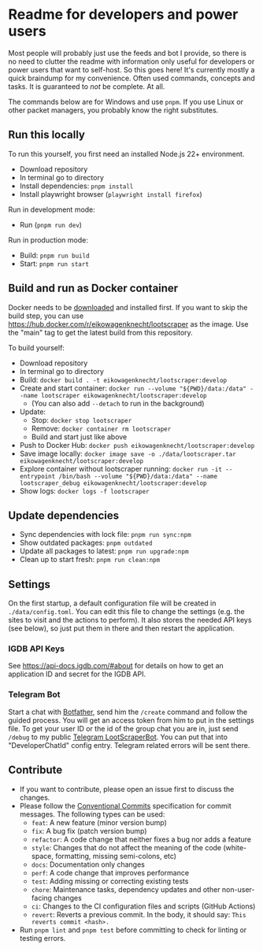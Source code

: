 # Readme for developers and power users

Most people will probably just use the feeds and bot I provide, so there is no need to clutter the readme with information only useful for developers or power users that want to self-host.
So this goes here!
It's currently mostly a quick braindump for my convenience.
Often used commands, concepts and tasks.
It is guaranteed to *not* be complete.
At all.

The commands below are for Windows and use `pnpm`.
If you use Linux or other packet managers, you probably know the right substitutes.

## Run this locally

To run this yourself, you first need an installed Node.js 22+ environment.

- Download repository
- In terminal go to directory
- Install dependencies: `pnpm install`
- Install playwright browser (`playwright install firefox`)

Run in development mode:

- Run (`pnpm run dev`)

Run in production mode:

- Build: `pnpm run build`
- Start: `pnpm run start`

## Build and run as Docker container

Docker needs to be [downloaded](https://www.docker.com/) and installed first.
If you want to skip the build step, you can use <https://hub.docker.com/r/eikowagenknecht/lootscraper> as the image.
Use the "main" tag to get the latest build from this repository.

To build yourself:

- Download repository
- In terminal go to directory
- Build: `docker build . -t eikowagenknecht/lootscraper:develop`
- Create and start container: `docker run --volume "${PWD}/data:/data" --name lootscraper eikowagenknecht/lootscraper:develop`
  - (You can also add `--detach` to run in the background)
- Update:
  - Stop: `docker stop lootscraper`
  - Remove: `docker container rm lootscraper`
  - Build and start just like above
- Push to Docker Hub: `docker push eikowagenknecht/lootscraper:develop`
- Save image locally: `docker image save -o ./data/lootscraper.tar eikowagenknecht/lootscraper:develop`
- Explore container without lootscraper running: `docker run -it --entrypoint /bin/bash --volume "${PWD}/data:/data" --name lootscraper_debug eikowagenknecht/lootscraper:develop`
- Show logs: `docker logs -f lootscraper`

## Update dependencies

- Sync dependencies with lock file: `pnpm run sync:npm`
- Show outdated packages: `pnpm outdated`
- Update all packages to latest: `pnpm run upgrade:npm`
- Clean up to start fresh: `pnpm run clean:npm`

## Settings

On the first startup, a default configuration file will be created in `./data/config.toml`.
You can edit this file to change the settings (e.g. the sites to visit and the actions to perform).
It also stores the needed API keys (see below), so just put them in there and then restart the application.

### IGDB API Keys

See <https://api-docs.igdb.com/#about> for details on how to get an application ID and secret for the IGDB API.

### Telegram Bot

Start a chat with [Botfather](https://t.me/botfather), send him the `/create` command and follow the guided process.
You will get an access token from him to put in the settings file.
To get your user ID or the id of the group chat you are in, just send `/debug` to my public [Telegram LootScraperBot](https://t.me/LootScraperBot).
You can put that into "DeveloperChatId" config entry.
Telegram related errors will be sent there.

## Contribute

- If you want to contribute, please open an issue first to discuss the changes.
- Please follow the [Conventional Commits](https://www.conventionalcommits.org/en/v1.0.0/) specification for commit messages. The following types can be used:
  - `feat`: A new feature (minor version bump)
  - `fix`: A bug fix (patch version bump)
  - `refactor`: A code change that neither fixes a bug nor adds a feature
  - `style`: Changes that do not affect the meaning of the code (white-space, formatting, missing semi-colons, etc)
  - `docs`: Documentation only changes
  - `perf`: A code change that improves performance
  - `test`: Adding missing or correcting existing tests
  - `chore`: Maintenance tasks, dependency updates and other non-user-facing changes
  - `ci`: Changes to the CI configuration files and scripts (GitHub Actions)
  - `revert`: Reverts a previous commit. In the body, it should say: `This reverts commit <hash>.`
- Run `pnpm lint` and `pnpm test` before committing to check for linting or testing errors.

